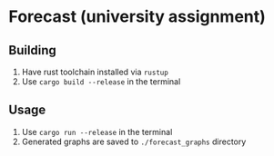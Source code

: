 # Forecast (university assignment) 

## Building

1. Have rust toolchain installed via `rustup`  
2. Use `cargo build --release` in the terminal

## Usage

1. Use `cargo run --release` in the terminal
2. Generated graphs are saved to `./forecast_graphs` directory
